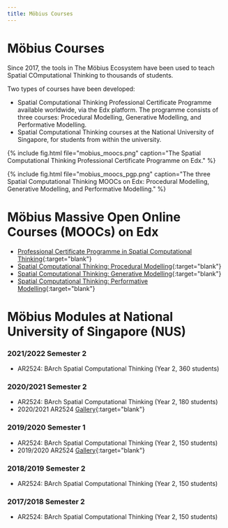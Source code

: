 ```yaml
---
title: Möbius Courses
---
```


# Möbius Courses

Since 2017, the tools in The Möbius Ecosystem have been used to teach Spatial COmputational Thinking
to thousands of students.

Two types of courses have been developed:
- Spatial Computational Thinking Professional Certificate Programme available worldwide, via the Edx
  platform. The programme consists of three courses: Procedural Modelling, Generative Modelling, and
  Performative Modelling.
- Spatial Computational Thinking courses at the National University of Singapore, for students from
  within the university.

{% include fig.html 
file="mobius_moocs.png" 
caption="The Spatial Computational Thinking Professional Certificate Programme on Edx." 
%}

{% include fig.html file="mobius_moocs_pgp.png" caption="The three Spatial Computational Thinking
MOOCs on Edx: Procedural Modelling, Generative Modelling, and Performative Modelling." 
%}

# Möbius Massive Open Online Courses (MOOCs) on Edx

- [Professional Certificate Programme in Spatial Computational Thinking](https://www.edx.org/professional-certificate/nus-spatial-computational-thinking){:target="blank"}
- [Spatial Computational Thinking: Procedural Modelling](https://www.edx.org/course/procedural-modelling){:target="blank"}
- [Spatial Computational Thinking: Generative Modelling](https://www.edx.org/course/generative-modelling){:target="blank"}
- [Spatial Computational Thinking: Performative Modelling](https://www.edx.org/course/performative-modelling){:target="blank"}

# Möbius Modules at National University of Singapore (NUS)

### 2021/2022 Semester 2

- AR2524: BArch Spatial Computational Thinking (Year 2, 360 students)

### 2020/2021 Semester 2

- AR2524: BArch Spatial Computational Thinking (Year 2, 180 students)
- 2020/2021 AR2524 [Gallery](https://design-automation-edu.github.io/AR2524-AY2021-Gallery/){:target="blank"}

### 2019/2020 Semester 1

- AR2524: BArch Spatial Computational Thinking (Year 2, 150 students)
- 2019/2020 AR2524 [Gallery](https://design-automation-edu.github.io/AR2524-AY2020-Gallery/){:target="blank"}

### 2018/2019 Semester 2

- AR2524: BArch Spatial Computational Thinking (Year 2, 150 students)

### 2017/2018 Semester 2

- AR2524: BArch Spatial Computational Thinking (Year 2, 150 students)